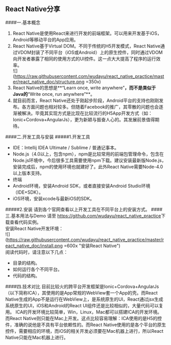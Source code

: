 ## React Native分享 

####一.基本概念
1. React Native是使用React来进行开发的前端框架。可以用来开发基于iOS，Android等移动平台的App应用。
2. React Native基于Virtual DOM。不同于传统的H5开发模式，React Native通过VDOM封装了不同平台（iOS或Android）上的原生控件，同时通过VDOM向开发者暴露了相同的使用方式的UI控件。这一点大大提高了程序的运行效率。  
![](https://raw.githubusercontent.com/wudayu/react_native_practice/master/react_native_doc/structure.png =350x)
3. React Native的思想是**“Learn once, write anywhere”**，而不是类似于Java的**“Write once, run anywhere”**。
4. 就目前而言，React Native还处于刚起步阶段，Android平台的支持也刚刚发布。各方面问题也相对较多。但随着Facebook的推广，其零散的问题也会逐渐被解决。毕竟其实现方式是比现在比较流行的H5App开发方式（如：Ionic+Cordova+AngularJs），更为新颖与振奋人心的。其发展前景值得期待。

####二.开发工具与安装
#####1.开发工具
* IDE：Intellij IDEA Ultimate / Sublime / 普通记事本。    
* Node.js（4.0以上，包含npm），npm是比较常用的前端包管理命令，包含在Node.js环境中，今后很多工具需要使用npm下载。建议安装最新版Node.js，安装完成后，npm的使用环境也就建好了。此外React Native需要Node-4.0以上版本支持。  
* 终端
* Android环境，安装Android SDK，或者直接安装Android Studio环境（IDE+SDK）。
* iOS环境，安装xcode与最新iOS的SDK。

#####2.安装
请到各个官网查看以上开发工具在不同平台上的安装方式。
####三.基本用法与Demo
请至 <https://github.com/wudayu/react_native_practice>下载查看代码实例。  
安装React Native开发环境：  
![](https://raw.githubusercontent.com/wudayu/react_native_practice/master/react_native_doc/install.png =600x "安装React Native")  
阅读代码时，请注意以下几点：    

* 目录的结构。  
* 如何运行各个不同平台。
* 代码的结构。
  
####四.技术对比
		目前比较火的跨平台开发框架是Ionic+Cordova+AngularJs（以下简称ICA），其使用的是App常规的WebView套一个App的壳。而React Native生成的App不是运行在WebView上，是系统原生的UI，React通过jsx生成系统原生的UI，iOS和Android的React UI组件还是比较相似的，大量代码可以复用。
		ICA的开发环境比较简单，Win，Linux，Mac都可以搭建ICA的开发环境。而React Native则只能在Mac上开发。这点比较容易理解：ICA使用的是H5的控件，准确的说他是不具有平台依赖性的。而React Native使用的是各个平台的原生控件，需要相应的环境，而iOS的相关开发必须要在Mac机器上进行，所以React Native只能在Mac机器上进行。
